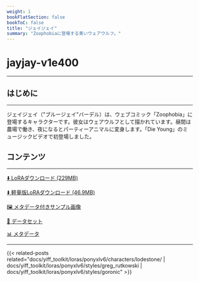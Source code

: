 ```yaml
---
weight: 1
bookFlatSection: false
bookToC: false
title: "ジェイジェイ"
summary: "Zoophobiaに登場する青いウェアウルフ。"
---
```


<!--markdownlint-disable MD025 MD033 -->

# jayjay-v1e400

---

## はじめに

---

ジェイジェイ（"ブルージェイ"バーデル）は、ウェブコミック「Zoophobia」に登場するキャラクターです。彼女はウェアウルフとして描かれています。昼間は農場で働き、夜になるとパーティーアニマルに変身します。「Die Young」のミュージックビデオで初登場しました。

## コンテンツ

---

[⬇️ LoRAダウンロード (229MB)](https://huggingface.co/k4d3/yiff_toolkit/resolve/main/ponyxl_loras/jayjay-v1e400.safetensors?download=true)

[⬇️ 軽量版LoRAダウンロード (46.9MB)](https://huggingface.co/k4d3/yiff_toolkit/resolve/main/ponyxl_loras_shrunk_2/jayjay-v1e400_frockpt1_th-3.55.safetensors?download=true)

[🖼️ メタデータ付きサンプル画像](https://huggingface.co/k4d3/yiff_toolkit/tree/main/static/{})

[📐 データセット](<https://huggingface.co/datasets/k4d3/furry/tree/main/jayjay_(zoophobia)>)

[📊 メタデータ](https://huggingface.co/k4d3/yiff_toolkit/raw/main/ponyxl_loras/jayjay-v1e400.json)

---

<!--
HUGO_SEARCH_EXCLUDE_START
-->
{{< related-posts related="docs/yiff_toolkit/loras/ponyxlv6/characters/lodestone/ | docs/yiff_toolkit/loras/ponyxlv6/styles/greg_rutkowski | docs/yiff_toolkit/loras/ponyxlv6/styles/goronic" >}}
<!--
HUGO_SEARCH_EXCLUDE_END
-->
